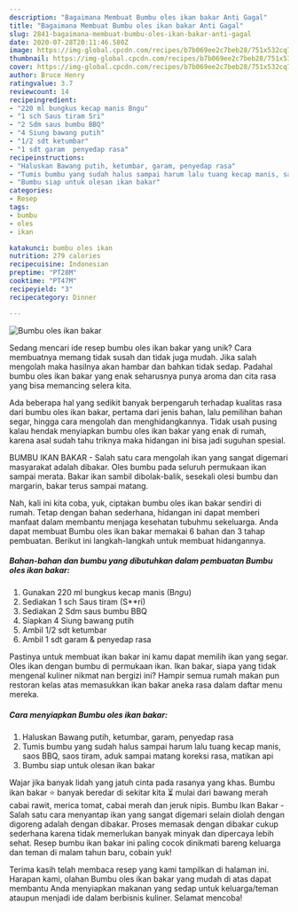 ```yaml
---
description: "Bagaimana Membuat Bumbu oles ikan bakar Anti Gagal"
title: "Bagaimana Membuat Bumbu oles ikan bakar Anti Gagal"
slug: 2841-bagaimana-membuat-bumbu-oles-ikan-bakar-anti-gagal
date: 2020-07-28T20:11:46.580Z
image: https://img-global.cpcdn.com/recipes/b7b069ee2c7beb28/751x532cq70/bumbu-oles-ikan-bakar-foto-resep-utama.jpg
thumbnail: https://img-global.cpcdn.com/recipes/b7b069ee2c7beb28/751x532cq70/bumbu-oles-ikan-bakar-foto-resep-utama.jpg
cover: https://img-global.cpcdn.com/recipes/b7b069ee2c7beb28/751x532cq70/bumbu-oles-ikan-bakar-foto-resep-utama.jpg
author: Bruce Henry
ratingvalue: 3.7
reviewcount: 14
recipeingredient:
- "220 ml bungkus kecap manis Bngu"
- "1 sch Saus tiram Sri"
- "2 Sdm saus bumbu BBQ"
- "4 Siung bawang putih"
- "1/2 sdt ketumbar"
- "1 sdt garam  penyedap rasa"
recipeinstructions:
- "Haluskan Bawang putih, ketumbar, garam, penyedap rasa"
- "Tumis bumbu yang sudah halus sampai harum lalu tuang kecap manis, saos BBQ, saos tiram, aduk sampai matang koreksi rasa, matikan api"
- "Bumbu siap untuk olesan ikan bakar"
categories:
- Resep
tags:
- bumbu
- oles
- ikan

katakunci: bumbu oles ikan 
nutrition: 279 calories
recipecuisine: Indonesian
preptime: "PT28M"
cooktime: "PT47M"
recipeyield: "3"
recipecategory: Dinner

---
```



![Bumbu oles ikan bakar](https://img-global.cpcdn.com/recipes/b7b069ee2c7beb28/751x532cq70/bumbu-oles-ikan-bakar-foto-resep-utama.jpg)

Sedang mencari ide resep bumbu oles ikan bakar yang unik? Cara membuatnya memang tidak susah dan tidak juga mudah. Jika salah mengolah maka hasilnya akan hambar dan bahkan tidak sedap. Padahal bumbu oles ikan bakar yang enak seharusnya punya aroma dan cita rasa yang bisa memancing selera kita.

Ada beberapa hal yang sedikit banyak berpengaruh terhadap kualitas rasa dari bumbu oles ikan bakar, pertama dari jenis bahan, lalu pemilihan bahan segar, hingga cara mengolah dan menghidangkannya. Tidak usah pusing kalau hendak menyiapkan bumbu oles ikan bakar yang enak di rumah, karena asal sudah tahu triknya maka hidangan ini bisa jadi suguhan spesial.

BUMBU IKAN BAKAR - Salah satu cara mengolah ikan yang sangat digemari masyarakat adalah dibakar. Oles bumbu pada seluruh permukaan ikan sampai merata. Bakar ikan sambil dibolak-balik, sesekali olesi bumbu dan margarin, bakar terus sampai matang.


Nah, kali ini kita coba, yuk, ciptakan bumbu oles ikan bakar sendiri di rumah. Tetap dengan bahan sederhana, hidangan ini dapat memberi manfaat dalam membantu menjaga kesehatan tubuhmu sekeluarga. Anda dapat membuat Bumbu oles ikan bakar memakai 6 bahan dan 3 tahap pembuatan. Berikut ini langkah-langkah untuk membuat hidangannya.

<!--inarticleads1-->

##### Bahan-bahan dan bumbu yang dibutuhkan dalam pembuatan Bumbu oles ikan bakar:

1. Gunakan 220 ml bungkus kecap manis (B*ng*u)
1. Sediakan 1 sch Saus tiram (S**ri)
1. Sediakan 2 Sdm saus bumbu BBQ
1. Siapkan 4 Siung bawang putih
1. Ambil 1/2 sdt ketumbar
1. Ambil 1 sdt garam &amp; penyedap rasa


Pastinya untuk membuat ikan bakar ini kamu dapat memilih ikan yang segar. Oles ikan dengan bumbu di permukaan ikan. Ikan bakar, siapa yang tidak mengenal kuliner nikmat nan bergizi ini? Hampir semua rumah makan pun restoran kelas atas memasukkan ikan bakar aneka rasa dalam daftar menu mereka. 

<!--inarticleads2-->

##### Cara menyiapkan Bumbu oles ikan bakar:

1. Haluskan Bawang putih, ketumbar, garam, penyedap rasa
1. Tumis bumbu yang sudah halus sampai harum lalu tuang kecap manis, saos BBQ, saos tiram, aduk sampai matang koreksi rasa, matikan api
1. Bumbu siap untuk olesan ikan bakar


Wajar jika banyak lidah yang jatuh cinta pada rasanya yang khas. Bumbu ikan bakar ⭐ banyak beredar di sekitar kita ⏳ mulai dari bawang merah cabai rawit, merica tomat, cabai merah dan jeruk nipis. Bumbu Ikan Bakar - Salah satu cara menyantap ikan yang sangat digemari selain diolah dengan digoreng adalah dengan dibakar. Proses memasak dengan dibakar cukup sederhana karena tidak memerlukan banyak minyak dan dipercaya lebih sehat. Resep bumbu ikan bakar ini paling cocok dinikmati bareng keluarga dan teman di malam tahun baru, cobain yuk! 

Terima kasih telah membaca resep yang kami tampilkan di halaman ini. Harapan kami, olahan Bumbu oles ikan bakar yang mudah di atas dapat membantu Anda menyiapkan makanan yang sedap untuk keluarga/teman ataupun menjadi ide dalam berbisnis kuliner. Selamat mencoba!
